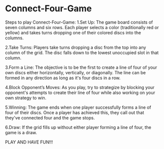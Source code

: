 # Connect-Four-Game


Steps to play Connect-Four-Game:
1.Set Up: The game board consists of seven columns and six rows. Each player selects a color (traditionally red or yellow) and takes turns dropping one of their colored discs into the columns.

2.Take Turns: Players take turns dropping a disc from the top into any column of the grid. The disc falls down to the lowest unoccupied slot in that column.

3.Form a Line: The objective is to be the first to create a line of four of your own discs either horizontally, vertically, or diagonally. The line can be formed in any direction as long as it's four discs in a row.

4.Block Opponent’s Moves: As you play, try to strategize by blocking your opponent's attempts to create their line of four while also working on your own strategy to win.

5.Winning: The game ends when one player successfully forms a line of four of their discs. Once a player has achieved this, they call out that they've connected four and the game stops.

6.Draw: If the grid fills up without either player forming a line of four, the game is a draw.

PLAY AND HAVE FUN!!!
